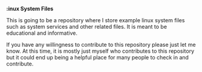 <strong>:inux System Files</strong>

This is going to be a repository where I store example linux system files such as system services and other related files. It is meant to be educational and informative.

If you have any willingness to contribute to this repository please just let me know. At this time, it is mostly just myself who contributes to this repository but it could end up being a helpful place for many people to check in and contribute.
